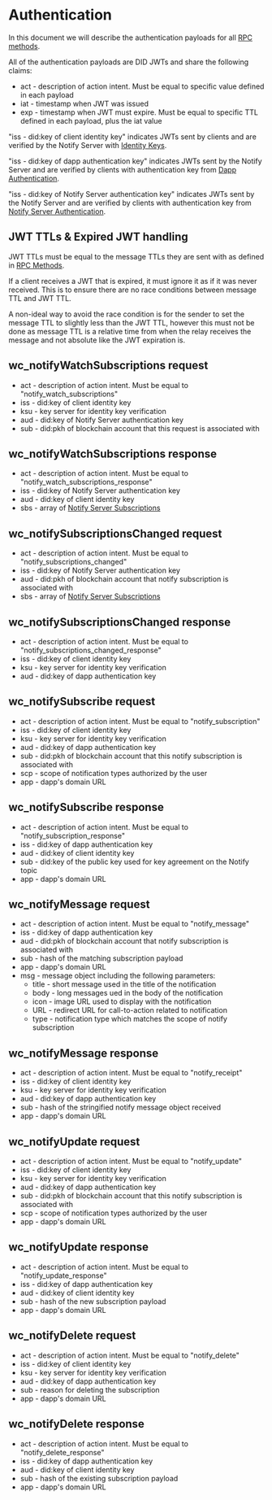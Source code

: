 # Authentication

In this document we will describe the authentication payloads for all [RPC methods](./rpc-methods.md).

All of the authentication payloads are DID JWTs and share the following claims:

- act - description of action intent. Must be equal to specific value defined in each payload
- iat - timestamp when JWT was issued
- exp - timestamp when JWT must expire. Must be equal to specific TTL defined in each payload, plus the iat value

"iss - did:key of client identity key" indicates JWTs sent by clients and are verified by the Notify Server with [Identity Keys](../../servers/keys/identity-keys).

"iss - did:key of dapp authentication key" indicates JWTs sent by the Notify Server and are verified by clients with authentication key from [Dapp Authentication](./dapp-authentication.md).

"iss - did:key of Notify Server authentication key" indicates JWTs sent by the Notify Server and are verified by clients with authentication key from [Notify Server Authentication](./notify-server-authentication.md).

## JWT TTLs & Expired JWT handling

JWT TTLs must be equal to the message TTLs they are sent with as defined in [RPC Methods](./rpc-methods.md).

If a client receives a JWT that is expired, it must ignore it as if it was never received. This is to ensure there are no race conditions between message TTL and JWT TTL.

A non-ideal way to avoid the race condition is for the sender to set the message TTL to slightly less than the JWT TTL, however this must not be done as message TTL is a relative time from when the relay receives the message and not absolute like the JWT expiration is.

## wc_notifyWatchSubscriptions request

- act - description of action intent. Must be equal to "notify_watch_subscriptions"
- iss - did:key of client identity key
- ksu - key server for identity key verification
- aud - did:key of Notify Server authentication key
- sub - did:pkh of blockchain account that this request is associated with

## wc_notifyWatchSubscriptions response

- act - description of action intent. Must be equal to "notify_watch_subscriptions_response"
- iss - did:key of Notify Server authentication key
- aud - did:key of client identity key
- sbs - array of [Notify Server Subscriptions](./data-structures.md#notify-server-subscriptions)

## wc_notifySubscriptionsChanged request

- act - description of action intent. Must be equal to "notify_subscriptions_changed"
- iss - did:key of Notify Server authentication key
- aud - did:pkh of blockchain account that notify subscription is associated with
- sbs - array of [Notify Server Subscriptions](./data-structures.md#notify-server-subscriptions)

## wc_notifySubscriptionsChanged response

- act - description of action intent. Must be equal to "notify_subscriptions_changed_response"
- iss - did:key of client identity key
- ksu - key server for identity key verification
- aud - did:key of dapp authentication key

## wc_notifySubscribe request

- act - description of action intent. Must be equal to "notify_subscription"
- iss - did:key of client identity key
- ksu - key server for identity key verification
- aud - did:key of dapp authentication key
- sub - did:pkh of blockchain account that this notify subscription is associated with
- scp - scope of notification types authorized by the user
- app - dapp's domain URL

## wc_notifySubscribe response

- act - description of action intent. Must be equal to "notify_subscription_response"
- iss - did:key of dapp authentication key
- aud - did:key of client identity key
- sub - did:key of the public key used for key agreement on the Notify topic 
- app - dapp's domain URL

## wc_notifyMessage request

- act - description of action intent. Must be equal to "notify_message"
- iss - did:key of dapp authentication key
- aud - did:pkh of blockchain account that notify subscription is associated with
- sub - hash of the matching subscription payload
- app - dapp's domain URL
- msg - message object including the following parameters:
    - title - short message used in the title of the notification
    - body - long messages ued in the body of the notification
    - icon - image URL used to display with the notification
    - URL -  redirect URL for call-to-action related to notification
    - type - notification type which matches the scope of notify subscription

## wc_notifyMessage response

- act - description of action intent. Must be equal to "notify_receipt"
- iss - did:key of client identity key
- ksu - key server for identity key verification
- aud - did:key of dapp authentication key
- sub - hash of the stringified notify message object received
- app - dapp's domain URL

## wc_notifyUpdate request

- act - description of action intent. Must be equal to "notify_update"
- iss - did:key of client identity key
- ksu - key server for identity key verification
- aud - did:key of dapp authentication key
- sub - did:pkh of blockchain account that this notify subscription is associated with
- scp - scope of notification types authorized by the user
- app - dapp's domain URL

## wc_notifyUpdate response

- act - description of action intent. Must be equal to "notify_update_response"
- iss - did:key of dapp authentication key
- aud - did:key of client identity key
- sub - hash of the new subscription payload
- app - dapp's domain URL

## wc_notifyDelete request

- act - description of action intent. Must be equal to "notify_delete"
- iss - did:key of client identity key
- ksu - key server for identity key verification
- aud - did:key of dapp authentication key
- sub - reason for deleting the subscription
- app - dapp's domain URL

## wc_notifyDelete response

- act - description of action intent. Must be equal to "notify_delete_response"
- iss - did:key of dapp authentication key
- aud - did:key of client identity key
- sub - hash of the existing subscription payload
- app - dapp's domain URL
